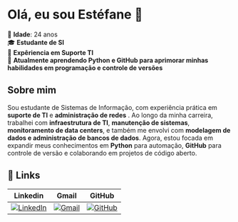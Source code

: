 # Olá, eu sou Estéfane 👋
📍 **Idade**: 24 anos  
🎓 **Estudante de SI**   
💼 **Expêriencia em Suporte TI**    
🌱 **Atualmente aprendendo Python e GitHub para aprimorar minhas habilidades em programação e controle de versões**           


## Sobre mim

Sou estudante de Sistemas de Informação, com experiência prática em **suporte de TI** e **administração de redes**  . Ao longo da minha carreira, trabalhei com **infraestrutura de TI**, **manutenção de sistemas**, **monitoramento de data centers**, e também me envolvi com **modelagem de dados e administração de bancos de dados**. Agora, estou focada em expandir meus conhecimentos em **Python** para automação, **GitHub** para controle de versão e colaborando em projetos de código aberto.

## 🔗 Links

| Linkedin | Gmail | GitHub |
|--- | --- | --- | 
|[![LinkedIn](https://img.shields.io/badge/linkedin-0A66C2?style=for-the-badge&logo=linkedin&logoColor=white)](https://linkedin.com/in/estéfane-burgos-182a79228) | [![Gmail](https://img.shields.io/badge/Gmail-333333?style=for-the-badge&logo=gmail&logoColor=red)](mailto:estefane.burgos1@gmail.com) | [![GitHub](https://img.shields.io/badge/GitHub-100000?style=for-the-badge&logo=github&logoColor=white)](https://github.com/eburgos1)

